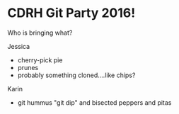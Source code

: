 # CDRH Git Party 2016!

Who is bringing what?

Jessica
- cherry-pick pie
- prunes
- probably something cloned....like chips?

Karin
- git hummus "git dip" and bisected peppers and pitas
